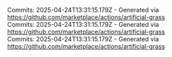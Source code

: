 Commits: 2025-04-24T13:31:15.179Z - Generated via https://github.com/marketplace/actions/artificial-grass
<br>
Commits: 2025-04-24T13:31:15.179Z - Generated via https://github.com/marketplace/actions/artificial-grass
<br>
Commits: 2025-04-24T13:31:15.179Z - Generated via https://github.com/marketplace/actions/artificial-grass
<br>

